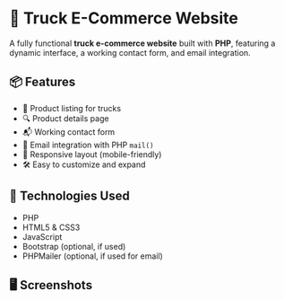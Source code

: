 # 🚚 Truck E-Commerce Website

A fully functional **truck e-commerce website** built with **PHP**, featuring a dynamic interface, a working contact form, and email integration.

## 📦 Features

- 🛒 Product listing for trucks
- 🔍 Product details page
- 📬 Working contact form
- 📧 Email integration with PHP `mail()`
- 📱 Responsive layout (mobile-friendly)
- 🛠️ Easy to customize and expand

## 🧰 Technologies Used

- PHP
- HTML5 & CSS3
- JavaScript
- Bootstrap (optional, if used)
- PHPMailer (optional, if used for email)

## 🖥️ Screenshots


